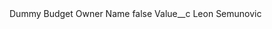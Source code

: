 <?xml version="1.0" encoding="UTF-8"?>
<CustomMetadata xmlns="http://soap.sforce.com/2006/04/metadata" xmlns:xsi="http://www.w3.org/2001/XMLSchema-instance" xmlns:xsd="http://www.w3.org/2001/XMLSchema">
    <label>Dummy Budget Owner Name</label>
    <protected>false</protected>
    <values>
        <field>Value__c</field>
        <value xsi:type="xsd:string">Leon Semunovic</value>
    </values>
</CustomMetadata>
